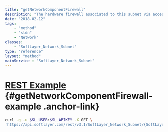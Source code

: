 ```yaml
---
title: "getNetworkComponentFirewall"
description: "The hardware firewall associated to this subnet via access control list."
date: "2018-02-12"
tags:
    - "method"
    - "sldn"
    - "Network"
classes:
    - "SoftLayer_Network_Subnet"
type: "reference"
layout: "method"
mainService : "SoftLayer_Network_Subnet"
---
```


# [REST Example](#getNetworkComponentFirewall-example) <a href="/article/rest/"><i class="fas fa-question"></i></a> {#getNetworkComponentFirewall-example .anchor-link} 
```bash
curl -g -u $SL_USER:$SL_APIKEY -X GET \
'https://api.softlayer.com/rest/v3.1/SoftLayer_Network_Subnet/{SoftLayer_Network_SubnetID}/getNetworkComponentFirewall'
```
